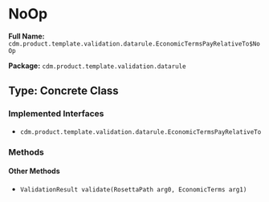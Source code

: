# NoOp

**Full Name:** `cdm.product.template.validation.datarule.EconomicTermsPayRelativeTo$NoOp`

**Package:** `cdm.product.template.validation.datarule`

## Type: Concrete Class

### Implemented Interfaces

- `cdm.product.template.validation.datarule.EconomicTermsPayRelativeTo`

### Methods

#### Other Methods

- `ValidationResult validate(RosettaPath arg0, EconomicTerms arg1)`

